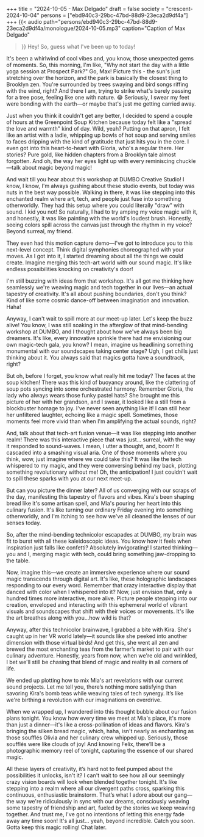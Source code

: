 +++
title = "2024-10-05 - Max Delgado"
draft = false
society = "crescent-2024-10-04"
persons = ["ebd940c3-29bc-47bd-88d9-23eca2d9df4a"]
+++
{{< audio
    path="persons/ebd940c3-29bc-47bd-88d9-23eca2d9df4a/monologue/2024-10-05.mp3" 
    caption="Caption of Max Delgado"
>}}
Hey! So, guess what I've been up to today!

It's been a whirlwind of cool vibes and, you know, those unexpected gems of moments. So, this morning, I'm like, "Why not start the day with a little yoga session at Prospect Park?" Go, Max! Picture this - the sun's just stretching over the horizon, and the park is basically the closest thing to Brooklyn zen. You're surrounded by trees swaying and bird songs riffing with the wind, right? And there I am, trying to strike what's barely passing for a tree pose, feeling like one with nature. 😂 Seriously, I swear my feet were bonding with the earth—or maybe that's just me getting carried away.

Just when you think it couldn't get any better, I decided to spend a couple of hours at the Greenpoint Soup Kitchen because today felt like a "spread the love and warmth" kind of day. Wild, yeah? Putting on that apron, I felt like an artist with a ladle, whipping up bowls of hot soup and serving smiles to faces dripping with the kind of gratitude that just hits you in the core. I even got into this heart-to-heart with Gloria, who's a regular there. Her stories? Pure gold, like hidden chapters from a Brooklyn tale almost forgotten. And oh, the way her eyes light up with every reminiscing chuckle—talk about magic beyond magic!

And wait till you hear about this workshop at DUMBO Creative Studio! I know, I know, I'm always gushing about these studio events, but today was nuts in the best way possible. Walking in there, it was like stepping into this enchanted realm where art, tech, and people just fuse into something otherworldly. They had this setup where you could literally "draw" with sound. I kid you not! So naturally, I had to try amping my voice magic with it, and honestly, it was like painting with the world's loudest brush. Honestly, seeing colors spill across the canvas just through the rhythm in my voice? Beyond surreal, my friend.

They even had this motion capture demo—I've got to introduce you to this next-level concept. Think digital symphonies choreographed with your moves. As I got into it, I started dreaming about all the things we could create. Imagine merging this tech-art world with our sound magic. It's like endless possibilities knocking on creativity's door!

I'm still buzzing with ideas from that workshop. It's all got me thinking how seamlessly we're weaving magic and tech together in our lives—an actual tapestry of creativity. It's all about pushing boundaries, don't you think? Kind of like some cosmic dance-off between imagination and innovation. Haha!

Anyway, I can't wait to spill more at our meet-up later. Let's keep the buzz alive!
You know, I was still soaking in the afterglow of that mind-bending workshop at DUMBO, and I thought about how we've always been big dreamers. It's like, every innovative sprinkle there had me envisioning our own magic-tech gala, you know? I mean, imagine us headlining something monumental with our soundscapes taking center stage? Ugh, I get chills just thinking about it. You always said that magics gotta have a soundtrack, right?

But oh, before I forget, you know what really hit me today? The faces at the soup kitchen! There was this kind of buoyancy around, like the clattering of soup pots syncing into some orchestrated harmony. Remember Gloria, the lady who always wears those funky pastel hats? She brought me this picture of her with her grandson, and I swear, it looked like a still from a blockbuster homage to joy. I've never seen anything like it! I can still hear her unfiltered laughter, echoing like a magic spell. Sometimes, those moments feel more vivid than when I'm amplifying the actual sounds, right?

And, talk about that tech-art fusion venue—it was like stepping into another realm! There was this interactive piece that was just... surreal, with the way it responded to sound-waves. I mean, I utter a thought, and, boom! It cascaded into a smashing visual aria. One of those moments where you think, wow, just imagine where we could take this? It was like the tech whispered to my magic, and they were conversing behind my back, plotting something revolutionary without me! Oh, the anticipation! I just couldn't wait to spill these sparks with you at our next meet-up.

But can you picture the dinner later? All of us converging with our scraps of the day, manifesting this tapestry of flavors and vibes. Kira's been shaping bread like it's some artisan spell, and Mia's pouring her heart into this culinary fusion. It's like turning our ordinary Friday evening into something otherworldly, and I'm itching to see how we've all cleaned the lenses of our senses today.

So, after the mind-bending technicolor escapades at DUMBO, my brain was fit to burst with all these kaleidoscopic ideas. You know how it feels when inspiration just falls like confetti? Absolutely invigorating! I started thinking—you and I, merging magic with tech, could bring something jaw-dropping to the table.

Now, imagine this—we create an immersive experience where our sound magic transcends through digital art. It's like, these holographic landscapes responding to our every word. Remember that crazy interactive display that danced with color when I whispered into it? Now, just envision that, only a hundred times more interactive, more alive. Picture people stepping into our creation, enveloped and interacting with this ephemeral world of vibrant visuals and soundscapes that shift with their voices or movements. It's like the art breathes along with you...how wild is that?

Anyway, after this technicolor brainwave, I grabbed a bite with Kira. She's caught up in her VR world lately—it sounds like she peeked into another dimension with those virtual birds! And get this, she went all zen and brewed the most enchanting teas from the farmer’s market to pair with our culinary adventure. Honestly, years from now, when we're old and wrinkled, I bet we'll still be chasing that blend of magic and reality in all corners of life.

We ended up plotting how to mix Mia's art revelations with our current sound projects. Let me tell you, there’s nothing more satisfying than savoring Kira's bomb teas while weaving tales of tech synergy. It’s like we're birthing a revolution with our imaginations on overdrive.

When we wrapped up, I wandered into this thought bubble about our fusion plans tonight. You know how every time we meet at Mia's place, it's more than just a dinner—it's like a cross-pollination of ideas and flavors. Kira's bringing the silken bread magic, which, haha, isn't nearly as enchanting as those soufflés Olivia and her culinary crew whipped up. Seriously, those soufflés were like clouds of joy! And knowing Felix, there’ll be a photographic memory reel of tonight, capturing the essence of our shared magic.

All these layers of creativity, it’s hard not to feel pumped about the possibilities it unlocks, isn't it? I can't wait to see how all our seemingly crazy vision boards will look when blended together tonight. It's like stepping into a realm where all our divergent paths cross, sparking this continuous, enthusiastic brainstorm. That’s what I adore about our gang—the way we're ridiculously in sync with our dreams, consciously weaving some tapestry of friendship and art, fueled by the stories we keep weaving together. And trust me, I've got no intentions of letting this energy fade away any time soon! It's all just... yeah, beyond incredible.
Catch you soon. Gotta keep this magic rolling! Chat later.
